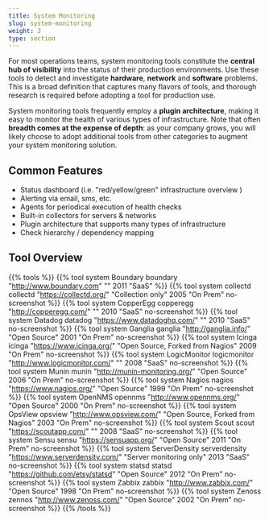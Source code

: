 ```yaml
---
title: System Monitoring
slug: system-monitoring
weight: 3
type: section
---
```


For most operations teams, system monitoring tools constitute the **central hub of visibility** into the status of their production environments. Use these tools to detect and investigate **hardware**, **network** and **software** problems. This is a broad definition that captures many flavors of tools, and thorough research is required before adopting a tool for production use.

System monitoring tools frequently employ a **plugin architecture**, making it easy to monitor the health of various types of infrastructure. Note that often **breadth comes at the expense of depth**: as your company grows, you will likely choose to adopt additional tools from other categories to augment your system monitoring solution.

## Common Features

* Status dashboard (i.e. "red/yellow/green" infrastructure overview )
* Alerting via email, sms, etc.
* Agents for periodical execution of health checks
* Built-in collectors for servers & networks
* Plugin architecture that supports many types of infrastructure
* Check hierarchy / dependency mapping

## Tool Overview
{{% tools %}}
  {{% tool system Boundary        boundary "http://www.boundary.com"        ""          2011                "SaaS" %}}
  {{% tool system collectd    collectd    "https://collectd.org/"       "Collection only" 2005     "On Prem" no-screenshot %}}
  {{% tool system CopperEgg   copperegg "http://copperegg.com/"         ""          2010                "SaaS" no-screenshot %}}
  {{% tool system Datadog     datadog "https://www.datadoghq.com/"      ""          2010                "SaaS" no-screenshot %}}
  {{% tool system Ganglia     ganglia "http://ganglia.info/"            "Open Source"    2001     "On Prem" no-screenshot %}}
  {{% tool system Icinga      icinga "https://www.icinga.org/"          "Open Source, Forked from Nagios" 2009       "On Prem" no-screenshot %}}
  {{% tool system LogicMonitor   logicmonitor "http://www.logicmonitor.com/" ""          2008     "SaaS" no-screenshot %}}
  {{% tool system Munin  munin "http://munin-monitoring.org/"           "Open Source"    2006     "On Prem" no-screenshot %}}
  {{% tool system Nagios    nagios "https://www.nagios.org/"  "Open Source"    1999      "On Prem" no-screenshot %}}
  {{% tool system OpenNMS   opennms "http://www.opennms.org/"  "Open Source"    2000     "On Prem" no-screenshot %}}
  {{% tool system OpsView   opsview "http://www.opsview.com/"  "Open Source, Forked from Nagios"    2003    "On Prem" no-screenshot %}}
  {{% tool system Scout     scout "https://scoutapp.com/"  ""    2008    "SaaS" no-screenshot %}}
  {{% tool system Sensu     sensu "https://sensuapp.org/"  "Open Source"    2011    "On Prem" no-screenshot %}}
  {{% tool system ServerDensity   serverdensity "https://www.serverdensity.com/"  "Server monitoring only"    2013    "SaaS" no-screenshot %}}
  {{% tool system statsd   statsd "https://github.com/etsy/statsd"  "Open Source"         2012    "On Prem" no-screenshot %}}
  {{% tool system Zabbix   zabbix "http://www.zabbix.com/"  "Open Source"    1998    "On Prem" no-screenshot %}}
  {{% tool system Zenoss   zennos "http://www.zenoss.com/"  "Open Source"    2002    "On Prem" no-screenshot %}}
{{% /tools %}}
